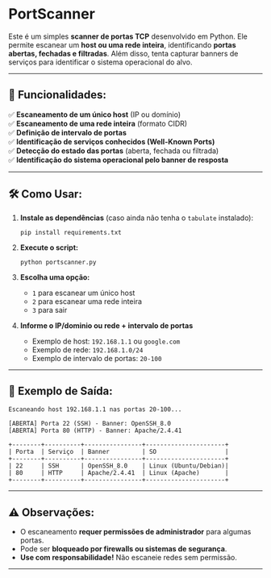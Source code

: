 # PortScanner

Este é um simples **scanner de portas TCP** desenvolvido em Python. Ele permite escanear um **host ou uma rede inteira**, identificando **portas abertas, fechadas e filtradas**. Além disso, tenta capturar banners de serviços para identificar o sistema operacional do alvo.

---

## 📌 Funcionalidades:
✅ **Escaneamento de um único host** (IP ou domínio)  
✅ **Escaneamento de uma rede inteira** (formato CIDR)  
✅ **Definição de intervalo de portas**  
✅ **Identificação de serviços conhecidos (Well-Known Ports)**  
✅ **Detecção do estado das portas** (aberta, fechada ou filtrada)  
✅ **Identificação do sistema operacional pelo banner de resposta**  

---

## 🛠️ Como Usar:

1. **Instale as dependências** (caso ainda não tenha o `tabulate` instalado):  
   ```
   pip install requirements.txt
   ```

2. **Execute o script:**  
   ```
   python portscanner.py
   ```

3. **Escolha uma opção:**  
   - `1` para escanear um único host  
   - `2` para escanear uma rede inteira  
   - `3` para sair  

4. **Informe o IP/dominio ou rede + intervalo de portas**  
   - Exemplo de host: `192.168.1.1` ou `google.com`  
   - Exemplo de rede: `192.168.1.0/24`  
   - Exemplo de intervalo de portas: `20-100`  

---

## 📌 Exemplo de Saída:

```
Escaneando host 192.168.1.1 nas portas 20-100...

[ABERTA] Porta 22 (SSH) - Banner: OpenSSH_8.0
[ABERTA] Porta 80 (HTTP) - Banner: Apache/2.4.41

+--------+----------+----------------+----------------------+
| Porta  | Serviço  | Banner         | SO                   |
+--------+----------+----------------+----------------------+
| 22     | SSH      | OpenSSH_8.0    | Linux (Ubuntu/Debian)|
| 80     | HTTP     | Apache/2.4.41  | Linux (Apache)       |
+--------+----------+----------------+----------------------+
```

---

## ⚠️ Observações:
- O escaneamento **requer permissões de administrador** para algumas portas.  
- Pode ser **bloqueado por firewalls ou sistemas de segurança**.  
- **Use com responsabilidade!** Não escaneie redes sem permissão.  

---